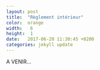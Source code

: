 ```yaml
---
layout: post
title:  "Règlement intérieur"
color:  orange
width:   6
height:  1
date:   2017-06-20 11:30:45 +0200
categories: jekyll update
---
```

A VENIR...
